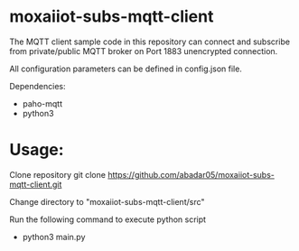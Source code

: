 # moxaiiot-subs-mqtt-client
The MQTT client sample code in this repository can connect and subscribe from private/public MQTT broker on Port 1883 unencrypted connection.

All configuration parameters can be defined in config.json file. 

Dependencies:
- paho-mqtt
- python3 

# Usage:

Clone repository 
git clone https://github.com/abadar05/moxaiiot-subs-mqtt-client.git

Change directory to "moxaiiot-subs-mqtt-client/src"

Run the following command to execute python script
- python3 main.py


